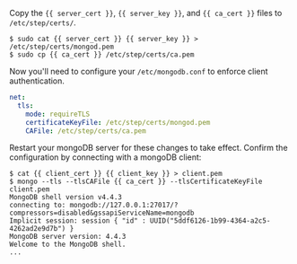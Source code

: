 Copy the `{{ server_cert }}`, `{{ server_key }}`, and `{{ ca_cert }}` files to `/etc/step/certs/`.

```shell-session
$ sudo cat {{ server_cert }} {{ server_key }} > /etc/step/certs/mongod.pem
$ sudo cp {{ ca_cert }} /etc/step/certs/ca.pem
```

Now you'll need to configure your `/etc/mongodb.conf` to enforce client authentication.

```yaml
net:
  tls:
    mode: requireTLS
    certificateKeyFile: /etc/step/certs/mongod.pem
    CAFile: /etc/step/certs/ca.pem
```

Restart your mongoDB server for these changes to take effect.
Confirm the configuration by connecting with a mongoDB client:

```shell-session
$ cat {{ client_cert }} {{ client_key }} > client.pem
$ mongo --tls --tlsCAFile {{ ca_cert }} --tlsCertificateKeyFile client.pem
MongoDB shell version v4.4.3
connecting to: mongodb://127.0.0.1:27017/?compressors=disabled&gssapiServiceName=mongodb
Implicit session: session { "id" : UUID("5ddf6126-1b99-4364-a2c5-4262ad2e9d7b") }
MongoDB server version: 4.4.3
Welcome to the MongoDB shell.
...
```
